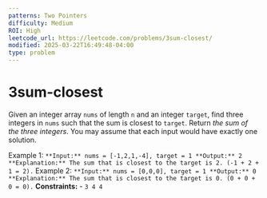 ```yaml
---
patterns: Two Pointers
difficulty: Medium
ROI: High
leetcode_url: https://leetcode.com/problems/3sum-closest/
modified: 2025-03-22T16:49:48-04:00
type: problem
---
```


# 3sum-closest

Given an integer array `nums` of length `n` and an integer `target`, find three integers in `nums` such that the sum is closest to `target`. Return *the sum of the three integers*. You may assume that each input would have exactly one solution. 

Example 1: ``` **Input:** nums = [-1,2,1,-4], target = 1
**Output:** 2
**Explanation:** The sum that is closest to the target is 2. (-1 + 2 + 1 = 2). ``` Example 2: ``` **Input:** nums = [0,0,0], target = 1
**Output:** 0
**Explanation:** The sum that is closest to the target is 0. (0 + 0 + 0 = 0). ``` **Constraints:** - `3 4 4`
